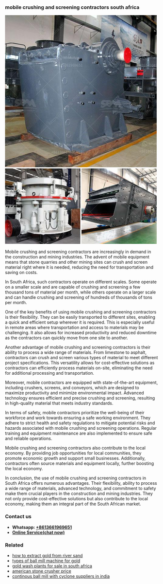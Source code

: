 <h3>mobile crushing and screening contractors south africa</h3><img src='1702950239.jpg' alt=''><p>Mobile crushing and screening contractors are increasingly in demand in the construction and mining industries. The advent of mobile equipment means that stone quarries and other mining sites can crush and screen material right where it is needed, reducing the need for transportation and saving on costs.</p><p>In South Africa, such contractors operate on different scales. Some operate on a smaller scale and are capable of crushing and screening a few thousand tons of material per month, while others operate on a larger scale and can handle crushing and screening of hundreds of thousands of tons per month.</p><p>One of the key benefits of using mobile crushing and screening contractors is their flexibility. They can be easily transported to different sites, enabling a quick and efficient setup wherever it is required. This is especially useful in remote areas where transportation and access to materials may be challenging. It also allows for increased productivity and reduced downtime as the contractors can quickly move from one site to another.</p><p>Another advantage of mobile crushing and screening contractors is their ability to process a wide range of materials. From limestone to asphalt, contractors can crush and screen various types of material to meet different project specifications. This versatility allows for cost-effective solutions as contractors can efficiently process materials on-site, eliminating the need for additional processing and transportation.</p><p>Moreover, mobile contractors are equipped with state-of-the-art equipment, including crushers, screens, and conveyors, which are designed to maximize productivity and minimize environmental impact. Advanced technology ensures efficient and precise crushing and screening, resulting in high-quality material that meets industry standards.</p><p>In terms of safety, mobile contractors prioritize the well-being of their workforce and work towards ensuring a safe working environment. They adhere to strict health and safety regulations to mitigate potential risks and hazards associated with mobile crushing and screening operations. Regular training and equipment maintenance are also implemented to ensure safe and reliable operations.</p><p>Mobile crushing and screening contractors also contribute to the local economy. By providing job opportunities for local communities, they promote economic growth and support small businesses. Additionally, contractors often source materials and equipment locally, further boosting the local economy.</p><p>In conclusion, the use of mobile crushing and screening contractors in South Africa offers numerous advantages. Their flexibility, ability to process a wide range of materials, advanced technology, and commitment to safety make them crucial players in the construction and mining industries. They not only provide cost-effective solutions but also contribute to the local economy, making them an integral part of the South African market.</p><h3>Contact us</h3><ul><li><strong>Whatsapp:&nbsp;<a href="https://wa.me/8613661969651">+8613661969651</a></strong></li><li><a href="https://swt.shibang-china.com/?git&amp;zhl&amp;mobile crushing and screening contractors south africa"><strong>Online Service(chat now)</strong></a></li></ul><h3>Related</h3><ul><li><a href='how to extract gold from river sand.md'>how to extract gold from river sand</a></li><li><a href='types of ball mill machine for gold.md'>types of ball mill machine for gold</a></li><li><a href='gold wash plants for sale in south africa.md'>gold wash plants for sale in south africa</a></li><li><a href='american stone crusher price.md'>american stone crusher price</a></li><li><a href='continous ball mill with cyclone suppliers in india.md'>continous ball mill with cyclone suppliers in india</a></li></ul>